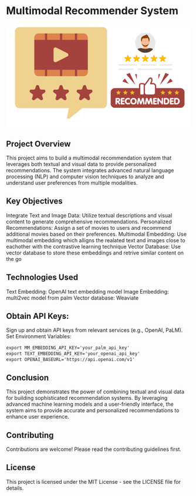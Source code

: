 # Multimodal Recommender System
![screenshot](rec1.png)

## Project Overview
This project aims to build a multimodal recommendation system that leverages both textual and visual data to provide personalized recommendations. The system integrates advanced natural language processing (NLP) and computer vision techniques to analyze and understand user preferences from multiple modalities.

## Key Objectives
Integrate Text and Image Data: Utilize textual descriptions and visual content to generate comprehensive recommendations.
Personalized Recommendations: Assign a set of movies to users and recommend additional movies based on their preferences.
Multimodal Embedding: Use multimodal embedding which alligns the realated text and images close to eachother with the contrastive learning technique
Vector Database: Use vector database to store these embeddings and retrive similar content on the go

## Technologies Used
Text Embedding: OpenAI text embedding model
Image Embedding: multi2vec model from palm
Vector database: Weaviate

## Obtain API Keys:

Sign up and obtain API keys from relevant services (e.g., OpenAI, PaLM).
Set Environment Variables:

```
export MM_EMBEDDING_API_KEY='your_palm_api_key'
export TEXT_EMBEDDING_API_KEY='your_openai_api_key'
export OPENAI_BASEURL='https://api.openai.com/v1'
```
## Conclusion
This project demonstrates the power of combining textual and visual data for building sophisticated recommendation systems. By leveraging advanced machine learning models and a user-friendly interface, the system aims to provide accurate and personalized recommendations to enhance user experience.

## Contributing
Contributions are welcome! Please read the contributing guidelines first.

## License
This project is licensed under the MIT License - see the LICENSE file for details.
